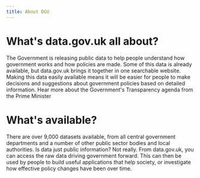 ```yaml
---
title: About DGU
---
```


# What's data.gov.uk all about?

The Government is releasing public data to help people understand how government works and how policies are made. Some of this data is already available, but data.gov.uk brings it together in one searchable website. Making this data easily available means it will be easier for people to make decisions and suggestions about government policies based on detailed information. Hear more about the Government's Transparency agenda from the Prime Minister

# What's available?

There are over 9,000 datasets available, from all central government departments and a number of other public sector bodies and local authorities. Is data just public information? Not really. From data.gov.uk, you can access the raw data driving government forward. This can then be used by people to build useful applications that help society, or investigate how effective policy changes have been over time.